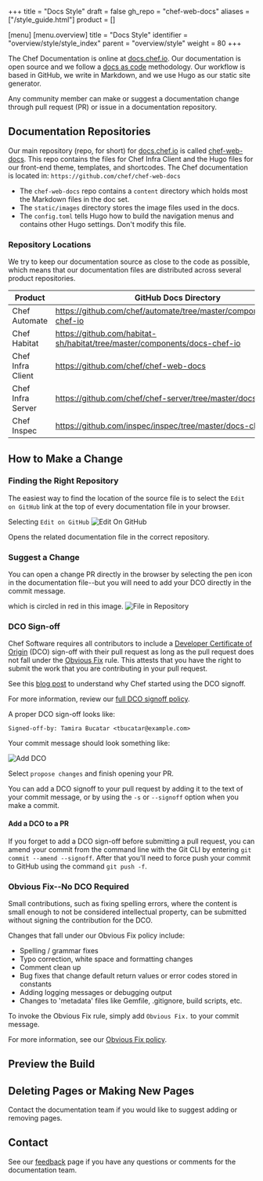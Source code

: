 +++
title = "Docs Style"
draft = false
gh_repo = "chef-web-docs"
aliases = ["/style_guide.html"]
product = []

[menu]
  [menu.overview]
    title = "Docs Style"
    identifier = "overview/style/style_index"
    parent = "overview/style"
    weight = 80
+++

The Chef Documentation is online at [docs.chef.io](https://docs.chef.io).
Our documentation is open source and we follow a [docs as code](https://www.docslikecode.com/) methodology.
Our workflow is based in GitHub, we write in Markdown, and we use Hugo as our static site generator.

Any community member can make or suggest a documentation change through pull request (PR) or issue in a documentation repository.

## Documentation Repositories

Our main repository (repo, for short) for [docs.chef.io](https://docs.chef.io) is called [chef-web-docs](https://github.com/chef/chef-web-docs). This repo contains the files for Chef Infra Client and the Hugo files for our front-end theme, templates, and shortcodes. The Chef documentation is located in: `https://github.com/chef/chef-web-docs`

- The `chef-web-docs` repo contains a `content` directory which holds most the Markdown files in the doc set.
- The `static/images` directory stores the image files used in the docs.
- The `config.toml` tells Hugo how to build the navigation menus and contains other Hugo settings. Don't modify this file.

### Repository Locations

We try to keep our documentation source as close to the code as possible, which means that our documentation files are distributed across several product repositories.

| Product | GitHub Docs Directory |
|---------|-----------------------|
|Chef Automate |https://github.com/chef/automate/tree/master/components/docs-chef-io|
|Chef Habitat |https://github.com/habitat-sh/habitat/tree/master/components/docs-chef-io|
|Chef Infra Client |https://github.com/chef/chef-web-docs|
|Chef Infra Server |https://github.com/chef/chef-server/tree/master/docs-chef-io|
|Chef Inspec| https://github.com/inspec/inspec/tree/master/docs-chef-io|

## How to Make a Change

### Finding the Right Repository

The easiest way to find the location of the source file is to select the `Edit on GitHub` link at the top of every documentation file in your browser.

Selecting `Edit on GitHub`
![Edit On GitHub](/images/edit_on_github.png)

Opens the related documentation file in the correct repository.

### Suggest a Change

You can open a change PR directly in the browser by selecting the pen icon in the documentation file--but you will need to add your DCO directly in the commit message.

which is circled in red in this image.
![File in Repository](/images/file_in_repo.png)

### DCO Sign-off

Chef Software requires all contributors to include a [Developer Certificate of Origin](https://developercertificate.org/) (DCO) sign-off with their pull request as long as the pull request does not fall under the [Obvious Fix](#obvious-fix) rule. This attests that you have the right to submit the work that you are contributing in your pull request.

See this [blog post](https://blog.chef.io/2016/09/19/introducing-developer-certificate-of-origin/) to understand why Chef started using the DCO signoff.

For more information, review our [full DCO signoff policy](https://github.com/chef/chef/blob/master/CONTRIBUTING.md#developer-certification-of-origin-dco).

A proper DCO sign-off looks like:

`Signed-off-by: Tamira Bucatar <tbucatar@example.com>`

Your commit message should look something like:

![Add DCO](/images/add_DCO.png)

Select `propose changes` and finish opening your PR.

You can add a DCO signoff to your pull request by adding it to the text of your commit message, or by using the `-s` or `--signoff` option when you make a commit.

#### Add a DCO to a PR

If you forget to add a DCO sign-off before submitting a pull request, you can amend your commit from the command line with the Git CLI by entering `git commit --amend --signoff`. After that you'll need to force push your commit to GitHub using the command `git push -f`.

### Obvious Fix--No DCO Required

Small contributions, such as fixing spelling errors, where the content is small enough to not be considered intellectual property, can be submitted without signing the contribution for the DCO.

Changes that fall under our Obvious Fix policy include:

- Spelling / grammar fixes
- Typo correction, white space and formatting changes
- Comment clean up
- Bug fixes that change default return values or error codes stored in constants
- Adding logging messages or debugging output
- Changes to 'metadata' files like Gemfile, .gitignore, build scripts, etc.

To invoke the Obvious Fix rule, simply add `Obvious Fix.` to your commit message.

For more information, see our [Obvious Fix policy](https://github.com/chef/chef/blob/master/CONTRIBUTING.md#chef-obvious-fix-policy).

## Preview the Build


## Deleting Pages or Making New Pages

Contact the documentation team if you would like to suggest adding or removing pages.

## Contact

See our [feedback](/feedback/) page if you have any questions or comments for the documentation team.
